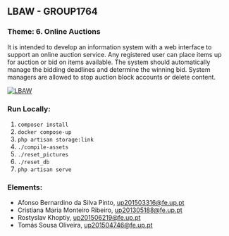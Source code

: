## LBAW - GROUP1764   
   
### Theme: 6. Online Auctions   

It is intended to develop an information system with a web interface to support an online auction service. Any registered user can place items up for auction or bid on items available. The system should automatically manage the bidding deadlines and determine the winning bid. System managers are allowed to stop auction block accounts or delete content.

[![LBAW](https://i.imgur.com/uZKO08L.png)](https://vimeo.com/272700034)
   
### Run Locally:
1. `composer install`
2. `docker compose-up`
3. `php artisan storage:link`
4. `./compile-assets`
5. `./reset_pictures`
6. `./reset_db`
7. `php artisan serve`
   
 
### Elements:   
 * Afonso Bernardino da Silva Pinto, up201503316@fe.up.pt
 * Cristiana Maria Monteiro Ribeiro, up201305188@fe.up.pt
 * Rostyslav Khoptiy, up201506219@fe.up.pt	
 * Tomás Sousa Oliveira, up201504746@fe.up.pt
